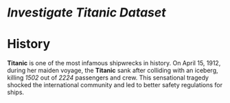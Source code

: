 # ***Investigate Titanic Dataset***

<h1> History</h1>

**Titanic** is one of the most infamous shipwrecks in history.  On April 15, 1912, during her maiden voyage, the **Titanic** sank after colliding with an iceberg, killing *1502* out of *2224* passengers and crew. This sensational tragedy shocked the international community and led to better safety regulations for ships.<br><br>
